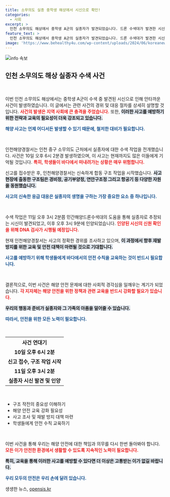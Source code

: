 ```yaml
---
title: 소무의도 실종 중학생 해상에서 시신으로 확인!
categories:
  - 사회
excerpt: >
  인천 소무의도 해상에서 중학생 A군의 실종자가 발견되었습니다. 드론 수색대가 발견한 시신은 A군으로 추정되며, 인천해경은 정확한 사고 경위 조사에 나섰습니다.
feature_text: >
  인천 소무의도 해상에서 중학생 A군의 실종자가 발견되었습니다. 드론 수색대가 발견한 시신은 A군으로 추정되며, 인천해경은 정확한 사고 경위 조사에 나섰습니다.
image: 'https://www.behealthy4u.com/wp-content/uploads/2024/06/koreanews.jpg'
---
```


<p><img src="https://www.behealthy4u.com/wp-content/uploads/2024/06/koreanews.jpg" alt="info 속보" /></p>

<h2 data-ke-size="size26">인천 소무의도 해상 실종자 수색 사건</h2>

<p data-ke-size="size16">&nbsp;</p>

<p>이번 인천 소무의도 해상에서는 중학생 A군이 수색 중 발견된 시신으로 인해 안타까운 사건이 발생하였습니다. 이 글에서는 관련 사건의 경위 및 대응 절차를 상세히 설명할 것입니다. <b><span style="color: #ee2323;">사건의 발생은 지역 사회에 큰 충격을 주었습니다.</span></b> 또한, <b><span style="background-color: #21538527;">이러한 사고를 예방하기 위한 전략과 교육의 필요성이 더욱 강조되고 있습니다.</span></b> </p>

<p><b><span style="color: #1a5490;">해양 사고는 언제 어디서든 발생할 수 있기 때문에, 철저한 대비가 필요합니다.</span></b> </p>

<p data-ke-size="size16">&nbsp;</p>

<p>인천해양경찰서는 인천 중구 소무의도 근처에서 실종자에 대한 수색 작업을 전개했습니다. 사건은 10일 오후 6시 2분경 발생하였으며, 이 사고는 현재까지도 많은 이들에게 기억될 것입니다. <b><span style="color: #ee2323;">특히, 학생들이 바다에서 떠내려가는 상황은 매우 위험합니다.</span></b> </p>

<p>신고를 접수받은 후, 인천해양경찰서는 신속하게 합동 구조 작업을 시작했습니다. <b><span style="background-color: #21538527;">사고 현장에 출동한 구조팀은 경비정, 공기부양정, 연안구조정 그리고 항공기 등 다양한 자원을 동원했습니다.</span></b> </p>

<p><b><span style="color: #1a5490;">사고의 신속한 응급 대응은 실종자의 생명을 구하는 가장 중요한 요소 중 하나입니다.</span></b></p>

<p data-ke-size="size16">&nbsp;</p>

<p>수색 작업은 11일 오후 3시 2분쯤 민간해양드론수색대의 도움을 통해 실종자로 추정되는 시신이 발견되었고, 이후 오후 3시 9분에 인양되었습니다. <b><span style="color: #ee2323;">인양된 시신의 신원 확인을 위해 DNA 검사가 시행될 예정입니다.</span></b> </p>

<p>현재 인천해양경찰서는 사고의 정확한 경위를 조사하고 있으며, <b><span style="background-color: #21538527;">이 과정에서 향후 재발 방지를 위한 교육 및 안전 대책이 마련될 것으로 기대합니다.</span></b> </p>

<p><b><span style="color: #1a5490;">사고를 예방하기 위해 학생들에게 바다에서의 안전 수칙을 교육하는 것이 반드시 필요합니다.</span></b></p>

<p data-ke-size="size16">&nbsp;</p>

<p>결론적으로, 이번 사건은 해양 안전 문제에 대한 사회적 경각심을 일깨우는 계기가 되었습니다. <b><span style="color: #ee2323;">각 지자체는 해양 안전을 위한 정책과 관련 교육을 반드시 강화할 필요가 있습니다.</span></b> </p>

<p><b><span style="background-color: #21538527;">우리의 행동과 준비가 실종자와 그 가족의 아픔을 덜어줄 수 있습니다.</span></b> </p>

<p><b><span style="color: #1a5490;">따라서, 안전을 위한 모든 노력이 필요합니다.</span></b> </p>

<p data-ke-size="size16">&nbsp;</p>

<table>
    <tr>
        <th style="text-align: center;"><b>사건 연대기</b></th>
    </tr>
    <tr>
        <td style="text-align: center; height: 17px;"><b>10일 오후 6시 2분</b></td>
    </tr>
    <tr>
        <td style="text-align: center; height: 17px;"><b>신고 접수, 구조 작업 시작</b></td>
    </tr>
    <tr>
        <td style="text-align: center; height: 17px;"><b>11일 오후 3시 2분</b></td>
    </tr>
    <tr>
        <td style="text-align: center; height: 17px;"><b>실종자 시신 발견 및 인양</b></td>
    </tr>
</table>

<p data-ke-size="size16">&nbsp;</p>

<ul>
    <li>구조 작전의 중요성 이해하기</li>
    <li>해양 안전 교육 강화 필요성</li>
    <li>사고 조사 및 재발 방지 대책 마련</li>
    <li>학생들에게 안전 수칙 교육하기</li>
</ul>

<p data-ke-size="size16">&nbsp;</p>

<p>이번 사건을 통해 우리는 해양 안전에 대한 책임과 의무를 다시 한번 돌아봐야 합니다. <b><span style="color: #ee2323;">모든 이가 안전한 환경에서 생활할 수 있도록 지속적인 노력이 필요합니다.</span></b> </p>

<p><b><span style="background-color: #21538527;">특히, 교육을 통해 이러한 사고를 예방할 수 있다면 더 이상은 고통받는 이가 없길 바랍니다.</span></b> </p>

<p><b><span style="color: #1a5490;">우리 모두의 안전은 우리 손에 달려 있습니다.</span></b></p>
생생한 뉴스, <a href="https://opensis.kr" rel="dofollow">opensis.kr</a>


